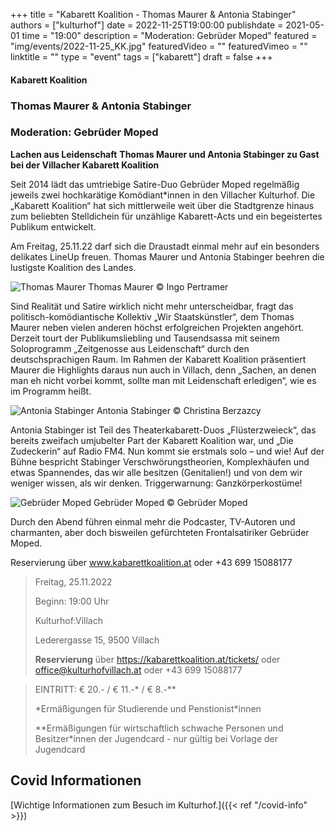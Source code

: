 +++
title = "Kabarett Koalition - Thomas Maurer & Antonia Stabinger"
authors = ["kulturhof"]
date = 2022-11-25T19:00:00
publishdate = 2021-05-01
time = "19:00"
description = "Moderation: Gebrüder Moped"
featured = "img/events/2022-11-25_KK.jpg"
featuredVideo = ""
featuredVimeo = ""
linktitle = ""
type = "event"
tags = ["kabarett"]
draft = false
+++

#### Kabarett Koalition

### Thomas Maurer & Antonia Stabinger
### Moderation: Gebrüder Moped

**Lachen aus Leidenschaft**
**Thomas Maurer und Antonia Stabinger zu Gast bei der Villacher Kabarett Koalition**

Seit 2014 lädt das umtriebige Satire-Duo Gebrüder Moped regelmäßig jeweils zwei hochkarätige Komödiant*innen in den Villacher Kulturhof. Die „Kabarett Koalition“ hat sich mittlerweile weit über die Stadtgrenze hinaus zum beliebten Stelldichein für unzählige Kabarett-Acts und ein begeistertes Publikum entwickelt.

Am Freitag, 25.11.22 darf sich die Draustadt einmal mehr auf ein besonders delikates LineUp freuen. Thomas Maurer und Antonia Stabinger beehren die lustigste Koalition des Landes. 

![Thomas Maurer](/img/events/2022-11-25_ThomasMaurer_c_IngoPertramer.jpg)
Thomas Maurer © Ingo Pertramer

Sind Realität und Satire wirklich nicht mehr unterscheidbar, fragt das politisch-komödiantische Kollektiv „Wir Staatskünstler“, dem Thomas Maurer neben vielen anderen höchst erfolgreichen Projekten angehört. Derzeit tourt der Publikumsliebling und Tausendsassa mit seinem Soloprogramm „Zeitgenosse aus Leidenschaft“ durch den deutschsprachigen Raum. Im Rahmen der Kabarett Koalition präsentiert Maurer die Highlights daraus nun auch in Villach, denn „Sachen, an denen man eh nicht vorbei kommt, sollte man mit Leidenschaft erledigen“, wie es im Programm heißt.

![Antonia Stabinger](/img/events/2022-11-25_AntoniaStabinger_c_ChristinaBerzazcy.jpg)
Antonia Stabinger © Christina Berzazcy

Antonia Stabinger ist Teil des Theaterkabarett-Duos „Flüsterzweieck“, das bereits zweifach umjubelter Part der Kabarett Koalition war, und „Die Zudeckerin“ auf Radio FM4. Nun kommt sie erstmals solo – und wie! Auf der Bühne bespricht Stabinger Verschwörungstheorien, Komplexhäufen und etwas Spannendes, das wir alle besitzen (Genitalien!) und von dem wir weniger wissen, als wir denken. Triggerwarnung: Ganzkörperkostüme!

![Gebrüder Moped](/img/events/2022-03-18_GebruederMoped_2021_quer.jpeg)
Gebrüder Moped © Gebrüder Moped

Durch den Abend führen einmal mehr die Podcaster, TV-Autoren und charmanten, aber doch bisweilen gefürchteten Frontalsatiriker Gebrüder Moped.

Reservierung über www.kabarettkoalition.at  oder +43 699 15088177


>Freitag, 25.11.2022
>
>Beginn: 19:00 Uhr
>
>Kulturhof:Villach
>
>Lederergasse 15, 9500 Villach
>
>**Reservierung** über https://kabarettkoalition.at/tickets/ oder office@kulturhofvillach.at oder +43 699 15088177


> EINTRITT: € 20.- / € 11.-\* / € 8.-\*\*
> 
> \*Ermäßigungen für Studierende und Penstionist\*innen
> 
> \*\*Ermäßigungen für wirtschaftlich schwache Personen und Besitzer*innen der Jugendcard - nur gültig bei Vorlage der Jugendcard




## Covid Informationen

[Wichtige Informationen zum Besuch im Kulturhof.]({{< ref "/covid-info" >}})
